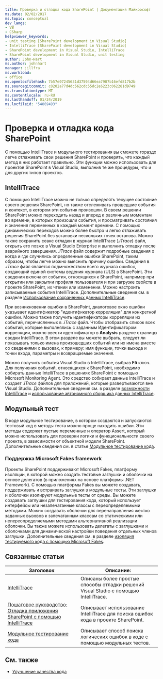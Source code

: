 ```yaml
---
title: Проверка и отладка кода SharePoint | Документация Майкрософт
ms.date: 02/02/2017
ms.topic: conceptual
dev_langs:
- VB
- CSharp
helpviewer_keywords:
- unit testing [SharePoint development in Visual Studio]
- IntelliTrace [SharePoint development in Visual Studio]
- SharePoint development in Visual Studio, IntelliTrace
- SharePoint development in Visual Studio, unit testing
author: John-Hart
ms.author: johnhart
manager: jillfra
ms.workload:
- office
ms.openlocfilehash: 7b57e07245631d37594d66ea7907b16efd817b2b
ms.sourcegitcommit: c0202a77d4dc562cdc55dc2e6223c062281d9749
ms.translationtype: MT
ms.contentlocale: ru-RU
ms.lasthandoff: 01/24/2019
ms.locfileid: "54869493"
---
```

# <a name="verify-and-debug-sharepoint-code"></a>Проверка и отладка кода SharePoint
С помощью IntelliTrace и модульного тестирования вы сможете гораздо легче отлаживать свои решения SharePoint и проверять, что каждый метод в них работает правильно. Эти функции можно использовать для проектов SharePoint в Visual Studio, выполнив те же процедуры, что и для других типов проектов.

## <a name="intellitrace"></a>IntelliTrace
С помощью IntelliTrace можно не только определять текущее состояние своего решения SharePoint, но также отслеживать прошедшие события и контекст, в котором эти события произошли. В своем решении SharePoint можно переходить назад и вперед к различным моментам во времени, в которых произошли события, и просматривать состояния и значения переменных в каждый момент времени. С помощью динамических переходов можно более быстро и легко отлаживать решения SharePoint без установки нескольких точек останова. Можно также сохранить сеанс отладки в журнал IntelliTrace (*.iTrace*) файл, открыть его позже в Visual Studio Enterprise и выполнить отладку после аварийного завершения. *.ITrace* файл содержит подробные сведения о когда и где случились определенные ошибки SharePoint, таким образом, чтобы легче можно выяснить причину ошибки. Сведения в *.iTrace* файл является подмножеством всего журнала ошибок, создающий единой системы ведения журнала (ULS) в SharePoint. Эти сведения включают события, относящихся к SharePoint, например при открытии или закрытии профиля пользователя и при загрузке свойств в проекте SharePoint, их чтении или изменении. Можно настроить записываемые события IntelliTrace. Дополнительные сведения см. в разделе [Использование сохраненных данных IntelliTrace](../debugger/using-saved-intellitrace-data.md).

При возникновении ошибки в SharePoint, диалоговое окно ошибки указывает идентификатор "идентификатор корреляции" для конкретной ошибки. Можно также получить идентификаторы корреляции из событий, перечисленных в *.iTrace* файл. Чтобы отобразить список всех событий, которые выполнялись с заданным Идентификатором корреляции, можно ввести идентификатор в **Analysis** разделе страницы сводки IntelliTrace. В этом разделе вы можете выбрать, следует ли показывать только имена произошедших событий или их имена вместе со сведениями о вызовах, к примеру: имя функции, точки выхода и точки входа, параметры и возвращаемые значения.

Можно получить события Visual Studio в IntelliTrace, выбрав **F5** ключ. Для получения событий, относящихся к SharePoint, необходимо собирать данные IntelliTrace в решениях SharePoint с помощью Microsoft Monitoring Agent. Это средство собирает данные IntelliTrace и создает *.iTrace* файлов для приложений, которые развертываются вне Visual Studio. Дополнительные сведения см. в разделе [возможности IntelliTrace](../debugger/intellitrace-features.md) и [использование автономного сборщика данных IntelliTrace](../debugger/using-the-intellitrace-stand-alone-collector.md).

## <a name="unit-test"></a>Модульный тест
В коде модульное тестирование, в котором создаются и запускаются тестовый код в методы теста можно проще находить ошибки. Эти методы содержат пустые переменные и оператор Assert, который можно использовать для проверки логики и функциональности своего проекта, в зависимости от объектной модели SharePoint. Дополнительные сведения см. в статье [Модульное тестирование кода](../test/unit-test-your-code.md).

### <a name="support-for-microsoft-fakes-framework"></a>Поддержка Microsoft Fakes framework
Проекты SharePoint поддерживают Microsoft Fakes, платформу изоляции, в которой можно создать тестовые заглушки и оболочки на основе делегатов (в приложениях на основе платформы .NET Framework). С помощью платформы Fakes вы можете создавать, поддерживать и встраивать заглушки в модульные тесты. Эти заглушки и оболочки изолируют модульные тесты от среды. Вы можете создавать заглушки для тестирования кода, который использует интерфейсы или незапечатанные классы с переопределяемыми методами. Можно создавать оболочки для перенаправления жестко заданных вызовов к запечатанным классам со статическими или непереопределяемыми методами альтернативной реализации оболочки. Вы также можете использовать делегаты с заглушками и оболочками для динамической настройки поведения отдельных членов заглушки. Дополнительные сведения см. в разделе [изоляция тестируемого кода с помощью Microsoft Fakes](../test/isolating-code-under-test-with-microsoft-fakes.md).

## <a name="related-articles"></a>Связанные статьи

|Заголовок|Описание:|
|-----------|-----------------|
|[IntelliTrace](../debugger/intellitrace.md)|Описаны более простые способы отладки решений Visual Studio с помощью IntelliTrace.|
|[Пошаговое руководство: Отладка приложения SharePoint с помощью IntelliTrace](../sharepoint/walkthrough-debugging-a-sharepoint-application-by-using-intellitrace.md)|Описывает использование IntelliTrace для поиска ошибок кода в проекте SharePoint.|
|[Модульное тестирование кода](../test/unit-test-your-code.md)|Описывает способ поиска логических ошибок в коде с помощью модульных тестов.|

## <a name="see-also"></a>См. также

- [Улучшение качества кода](../test/improve-code-quality.md)